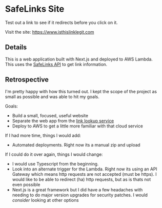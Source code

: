 # SafeLinks Site

Test out a link to see if it redirects before you click on it.

Visit the site: https://www.isthislinklegit.com

## Details

This is a web application built with Next.js and deployed to AWS Lambda. This uses the [SafeLinks API](https://github.com/billearly/safe-links) to get link information.

## Retrospective

I'm pretty happy with how this turned out. I kept the scope of the project as small as possible and was able to hit my goals.

Goals:
* Build a small, focused, useful website
* Separate the web app from the [link lookup service](https://github.com/billearly/safe-links)
* Deploy to AWS to get a little more familiar with that cloud service

If I had more time, things I would add:
* Automated deployments. Right now its a manual zip and upload

If I could do it over again, things I would change:
* I would use Typescript from the beginning.
* Look into an alternate trigger for the Lambda. Right now its using an API Gateway which means http requests are not accepted (must be https). I would like to be able to redirect (ha) http requests, but as is thats not even possible
* Next.js is a great framework but I did have a few headaches with needing to do major version upgrades for security patches. I would _consider_ looking at other options